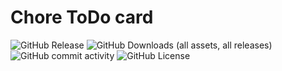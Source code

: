 

# Chore ToDo card

![GitHub Release](https://img.shields.io/github/v/release/Smeltvig/chore-todo-card)
![GitHub Downloads (all assets, all releases)](https://img.shields.io/github/downloads/Smeltvig/chore-todo-card/total)
![GitHub commit activity](https://img.shields.io/github/commit-activity/y/Smeltvig/chore-todo-card)
![GitHub License](https://img.shields.io/github/license/Smeltvig/chore-todo-card)

